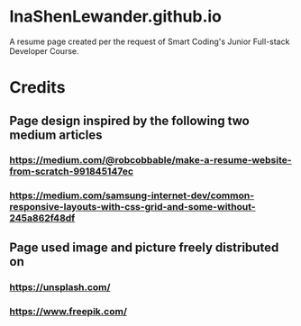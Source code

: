 # InaShenLewander.github.io
A resume page created per the request of Smart Coding's Junior Full-stack Developer Course.

# Credits
## Page design inspired by the following two medium articles
### https://medium.com/@robcobbable/make-a-resume-website-from-scratch-991845147ec
### https://medium.com/samsung-internet-dev/common-responsive-layouts-with-css-grid-and-some-without-245a862f48df
## Page used image and picture freely distributed on
### https://unsplash.com/
### https://www.freepik.com/